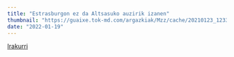 ```yaml
---
title: "Estrasburgon ez da Altsasuko auzirik izanen"
thumbnail: "https://guaixe.tok-md.com/argazkiak/Mzz/cache/20210123_123331_tokikom_735x413.jpg"
date: "2022-01-19"
---
```

[Irakurri](https://guaixe.eus/altsasu/1642588428103-estrasburgon-ez-da-altsasuko-auzirik-izanen)
